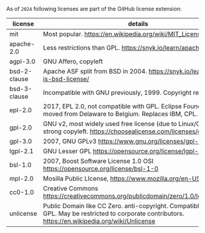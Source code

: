 As of `2024` following licenses are part of the GitHub license extension:

license|details
---|---
mit|Most popular.  https://en.wikipedia.org/wiki/MIT_License
apache-2.0|Less restrictions than GPL.  https://snyk.io/learn/apache-license/
agpl-3.0|GNU Affero, copyleft
bsd-2-clause|Apache ASF split from BSD in 2004. https://snyk.io/learn/what-is-bsd-license/
bsd-3-clause|Incompatible with GNU previously, 1999.  Copyright recognition.
epl-2.0|2017, EPL 2.0, not compatible with GPL.  Eclipse Foundation moved from Delaware to Belgium. Replaces IBM, CPL.
gpl-2.0|GNU v2, most widely  used free license (due to Linux/GNU), strong copyleft.  https://choosealicense.com/licenses/gpl-2.0/
gpl-3.0|2007, GNU GPLv3  https://www.gnu.org/licenses/gpl-3.0.en.html
lgpl-2.1|GNU Lesser GPL https://opensource.org/license/lgpl-2-1
bsl-1.0|2007, Boost Software License 1.0 OSI https://opensource.org/license/bsl-1-0
mpl-2.0|Mosilla Public LIcense, https://www.mozilla.org/en-US/MPL/
cc0-1.0|Creative Commons https://creativecommons.org/publicdomain/zero/1.0/legalcode.en
unlicense|Public Domain like CC Zero.  anti-copyright.  Compatible with GNU GPL.  May be restricted to corporate contributors.  https://en.wikipedia.org/wiki/Unlicense
```
